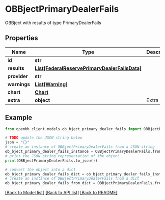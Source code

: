 # OBBjectPrimaryDealerFails

OBBject with results of type PrimaryDealerFails

## Properties

Name | Type | Description | Notes
------------ | ------------- | ------------- | -------------
**id** | **str** |  | [optional] 
**results** | [**List[FederalReservePrimaryDealerFailsData]**](FederalReservePrimaryDealerFailsData.md) |  | [optional] 
**provider** | **str** |  | [optional] 
**warnings** | [**List[Warning]**](Warning.md) |  | [optional] 
**chart** | [**Chart**](Chart.md) |  | [optional] 
**extra** | **object** | Extra info. | [optional] 

## Example

```python
from openbb_client.models.ob_bject_primary_dealer_fails import OBBjectPrimaryDealerFails

# TODO update the JSON string below
json = "{}"
# create an instance of OBBjectPrimaryDealerFails from a JSON string
ob_bject_primary_dealer_fails_instance = OBBjectPrimaryDealerFails.from_json(json)
# print the JSON string representation of the object
print(OBBjectPrimaryDealerFails.to_json())

# convert the object into a dict
ob_bject_primary_dealer_fails_dict = ob_bject_primary_dealer_fails_instance.to_dict()
# create an instance of OBBjectPrimaryDealerFails from a dict
ob_bject_primary_dealer_fails_from_dict = OBBjectPrimaryDealerFails.from_dict(ob_bject_primary_dealer_fails_dict)
```
[[Back to Model list]](../README.md#documentation-for-models) [[Back to API list]](../README.md#documentation-for-api-endpoints) [[Back to README]](../README.md)


